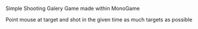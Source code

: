 Simple Shooting Galery Game made within MonoGame

Point mouse at target and shot in the given time as much targets as possible
